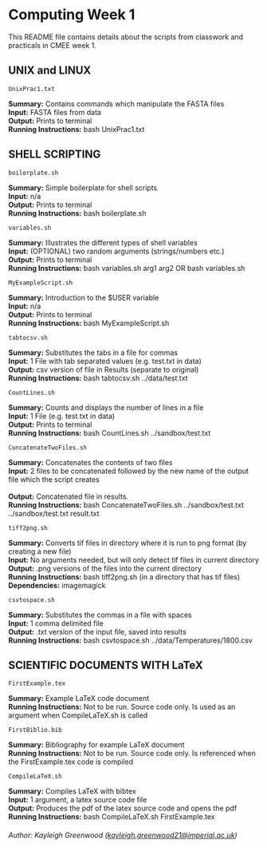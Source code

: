 # Computing Week 1

This README file contains details about the scripts from classwork and practicals in CMEE week 1.

## UNIX and LINUX

    UnixPrac1.txt

**Summary:** Contains commands which manipulate the FASTA files <br />
**Input:** FASTA files from data <br />
**Output:** Prints to terminal <br />
**Running Instructions:** bash UnixPrac1.txt <br />
    
## SHELL SCRIPTING

	boilerplate.sh

**Summary:** Simple boilerplate for shell scripts <br />
**Input:** n/a <br />
**Output:** Prints to terminal <br />
**Running Instructions:** bash boilerplate.sh <br />


	variables.sh

**Summary:** Illustrates the different types of shell variables <br />
**Input:** (OPTIONAL) two random arguments (strings/numbers etc.) <br />
**Output:** Prints to terminal <br />
**Running Instructions:** bash variables.sh arg1 arg2 OR bash variables.sh <br />


	MyExampleScript.sh

**Summary:** Introduction to the $USER variable <br />
**Input:** n/a<br />
**Output:** Prints to terminal<br />
**Running Instructions:** bash MyExampleScript.sh<br />



	tabtocsv.sh

**Summary:** Substitutes the tabs in a file for commas<br />
**Input:** 1 File with tab separated values (e.g. test.txt in data)<br />
**Output:** csv version of file in Results (separate to original)<br />
**Running Instructions:** bash tabtocsv.sh ../data/test.txt<br />



	CountLines.sh

**Summary:** Counts and displays the number of lines in a file<br />
**Input:** 1 File (e.g. test.txt in data)<br />
**Output:** Prints to terminal<br />
**Running Instructions:** bash CountLines.sh ../sandbox/test.txt<br />


	ConcatenateTwoFiles.sh

**Summary:** Concatenates the contents of two files<br />
**Input:** 2 files to be concatenated followed by the new name of the output file which the script creates<br /><br />
**Output:** Concatenated file in results.<br />
**Running Instructions:** bash ConcatenateTwoFiles.sh ../sandbox/test.txt ../sandbox/test.txt result.txt<br />


	tiff2png.sh

**Summary:** Converts tif files in directory where it is run to png format (by creating a new file)<br />
**Input:** No arguments needed, but will only detect tif files in current directory<br />
**Output:** .png versions of the files into the current directory<br />
**Running Instructions:** bash tiff2png.sh (in a directory that has tif files)<br />
**Dependencies:** imagemagick<br />



	csvtospace.sh

**Summary:** Substitutes the commas in a file with spaces<br />
**Input:** 1 comma delimited file<br />
**Output:** .txt version of the input file, saved into results<br />
**Running Instructions:** bash csvtospace.sh ../data/Temperatures/1800.csv<br />

## SCIENTIFIC DOCUMENTS WITH LaTeX

	FirstExample.tex

**Summary:** Example LaTeX code document<br />
**Running Instructions:** Not to be run. Source code only. Is used as an argument when CompileLaTeX.sh is called<br />


	FirstBiblio.bib

**Summary:** Bibliography for example LaTeX document<br />
**Running Instructions:** Not to be run. Source code only. Is referenced when the FirstExample.tex code is compiled<br />


	CompileLaTeX.sh

**Summary:** Compiles LaTeX with bibtex<br />
**Input:** 1 argument, a latex source code file<br />
**Output:** Produces the pdf of the latex source code and opens the pdf<br />
**Running Instructions:** bash CompileLaTeX.sh FirstExample.tex<br />


###### Author: Kayleigh Greenwood (kayleigh.greenwood21@imperial.ac.uk)